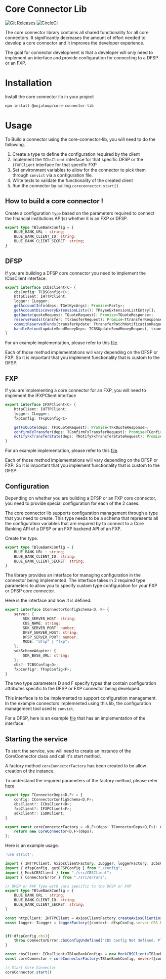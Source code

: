 # Core Connector Lib 
[![Git Releases](https://img.shields.io/github/release/mojaloop/ml-reference-connectors.svg?style=flat)](https://github.com/mojaloop/ml-reference-connectors/releases)
[![CircleCI](https://circleci.com/gh/mojaloop/ml-reference-connectors.svg?style=svg)](https://circleci.com/gh/mojaloop/ml-reference-connectors)

The core connector library contains all shared functionality for all core connectors. It significantly decreases the amount of effort needed to develop a core connector and it improves the developer experience.

The goal for connector development is that a developer will only need to implement an interface and provide configuration for connecting to a DFSP or an FXP.

# Installation
Install the core connector lib in your project

```bash
npm install @mojaloop/core-connector-lib
```

# Usage
To Build a connector using the core-connector-lib, you will need to do the following.
1. Create a type to define the configuration required by the client
2. Implement the `ICbsClient` interface for that specific DFSP or the `IFXPClient` interface for that specific FXP
3. Set environment variables to allow for the connector to pick them through `convict` via a configuration file.
4. Write tests to validate the functionality of the created client
5. Run the connector by calling `coreconnector.start()`

## How to build a core connector !

Create a configuration `type` based on the parameters required to connect the financial institutions API(s) whether it is an FXP or DFSP.

```typescript
export type TBlueBankConfig = {
    BLUE_BANK_URL : string;
    BLUE_BANK_CLIENT_ID: string;
    BLUE_BANK_CLIENT_SECRET: string;
}
```
## DFSP
If you are building a DFSP core connector you need to implement the ICbsClient interface.

```typescript
export interface ICbsClient<C> {
    cbsConfig: TCBSConfig<C>;
    httpClient: IHTTPClient;
    logger: ILogger;
    getAccountInfo(deps: TGetKycArgs): Promise<Party>;
    getAccountDiscoveryExtensionLists(): TPayeeExtensionListEntry[];
    getQuote(quoteRequest: TQuoteRequest): Promise<TQuoteResponse>;
    reserveFunds(transfer: TtransferRequest): Promise<TtransferResponse>;
    commitReservedFunds(transferUpdate: TtransferPatchNotificationRequest): Promise<void>;
    handleRefund(updateSendMoneyDeps: TCBSUpdateSendMoneyRequest, transferId: string): Promise<void>;
}
```
For an example implementation, please refer to this [file](./examples/abc-ug-dfsp-core-connector/src/CBSClient.ts).

Each of those method implementations will vary depending on the DFSP or FXP. So it is important that you implement functionality that is custom to the DFSP.

## FXP 
If you are implementing a core connector for an FXP, you will need to implement the IFXPClient interface

```typescript 
export interface IFXPClient<C> {
    httpClient: IHTTPClient;
    logger: ILogger;
    fxpConfig: TFxpConfig<C>

    getFxQuote(deps: TFxQuoteRequest): Promise<TFxQuoteResponse>;
    confirmFxTransfer(deps: TConfirmFxTransferRequest): Promise<TConfirmFxTransferResponse>;
    notifyFxTransferState(deps: TNotifyFxTransferStateRequest): Promise<TNotifyFxTransferStateResponse>;
}
```

For an example implementation, please refer to this [file](./examples/abc-ug-fxp-core-connector/src/FXPClient.ts).

Each of those method implementations will vary depending on the DFSP or FXP. So it is important that you implement functionality that is custom to the DFSP.

## Configuration
Depending on whether you are building a DFSP or an FXP core connector, you need to provide special configuration for each of the 2 cases. 

The core connector lib supports configuration management through a type that you need to create. This type needs to be a schema that represents all the configuration variables that are required by to connect to a Core Banking API of a DFSP or an FXP backend API of an FXP.

Create the type. 

```typescript
export type TBlueBankConfig = {
    BLUE_BANK_URL : string;
    BLUE_BANK_CLIENT_ID: string;
    BLUE_BANK_CLIENT_SECRET: string;
}
```

The library provides an interface for managing configuration in the connector being implemented. The interface takes in 2 required type parameters to allow you to specify custom type configuration for your FXP or DFSP core connector.

Here is the interface and how it is defined.
```typescript
export interface IConnectorConfigSchema<D, F> {
    server: {
        SDK_SERVER_HOST: string;
        CBS_NAME: string;
        SDK_SERVER_PORT: number;
        DFSP_SERVER_HOST: string;
        DFSP_SERVER_PORT: number;
        MODE: "dfsp" | "fxp";
    };
    sdkSchemeAdapter: {
        SDK_BASE_URL: string;
    };
    cbs?: TCBSConfig<D>;
    fxpConfig?: TFxpConfig<F>;
}
```

The two type parameters D and F specify types that contain configuration attributes specific to the DFSP or FXP connector being developed.

This interface is to be implemented to support configuration management. In the example connectors implemented using this lib, the configuration management tool used is `convict`.

For a DFSP, here is an example [file](./examples/abc-ug-dfsp-core-connector/config.ts) that has an implementation of the interface. 

## Starting the service
To start the service, you will need to create an instance of the CoreConnector class and call it's start method.

A factory method `coreConnectorFactory` has been created to be allow creation of the instance.

To understand the required parameters of the factory method, please refer [here](./src/CoreConnector.ts)

```typescript
export type TConnectorDeps<D,F> = {
    config: IConnectorConfigSchema<D,F>;
    cbsClient?: ICbsClient<D>;
    fxpClient?: IFXPClient<F>;
    sdkClient?: ISDKClient;
}

export const coreConnectorFactory = <D,F>(deps: TConnectorDeps<D,F>): CoreConnector<D,F> => {
    return new CoreConnector<D,F>(deps);
};
```

Here is an example usage.

```typescript
'use strict';

import { IHTTPClient, AxiosClientFactory, ILogger, loggerFactory, ICbsClient, coreConnectorFactory } from "@mojaloop/core-connector-lib";
import { dfspConfig, getDFSPConfig } from "./config";
import { MockCBSClient } from "./src/CBSClient";
import { ConnectorError } from "./src/errors";

// DFSP or FXP Type with vars specific to the DFSP or FXP
export type TBlueBankConfig = {
    BLUE_BANK_URL : string;
    BLUE_BANK_CLIENT_ID: string;
    BLUE_BANK_CLIENT_SECRET: string;
}

const httpClient: IHTTPClient = AxiosClientFactory.createAxiosClientInstance();
const logger: ILogger = loggerFactory({context: dfspConfig.server.CBS_NAME});


if(!dfspConfig.cbs){
    throw ConnectorError.cbsConfigUndefined("CBS Config Not defined. Please fix the configuration in config.ts","0",0);
}

const cbsClient: ICbsClient<TBlueBankConfig> = new MockCBSClient<TBlueBankConfig>(dfspConfig.cbs,httpClient,logger);
const coreConnector = coreConnectorFactory<TBlueBankConfig, never>({config: getDFSPConfig(),cbsClient: cbsClient});

// Start Core Connector
coreConnector.start()
```
